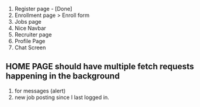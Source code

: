 1. Register page - [Done]
2. Enrollment page > Enroll form
3. Jobs page
4. Nice Navbar
5. Recruiter page
6. Profile Page
8. Chat Screen

## HOME PAGE should have multiple fetch requests happening in the background
1. for messages (alert)
2. new job posting since I last logged in.
